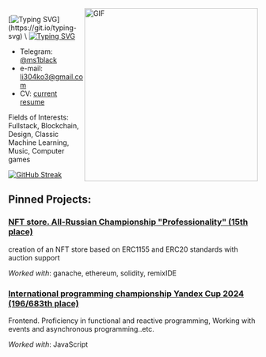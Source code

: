 <img align="right" alt="GIF" width="350" src="https://media2.giphy.com/media/v1.Y2lkPTc5MGI3NjExNWI0djh4c3lzeDZtcm1oM204eng1NzhxZzljbDczc3RmajkxcWNjMyZlcD12MV9pbnRlcm5hbF9naWZfYnlfaWQmY3Q9Zw/ovWn8N8TVg8hi/giphy.gif" />

[![Typing SVG](https://readme-typing-svg.demolab.com?font=Inter&weight=600&size=30&duration=3500&pause=2000&color=0B2631&repeat=false&width=435&lines=Hi%2C+i'm+Ms1black!)](https://git.io/typing-svg) \
[![Typing SVG](https://readme-typing-svg.demolab.com?font=Inter&weight=600&duration=3500&pause=10000&color=0B2631&repeat=false&width=435&lines=engineer+student+at+BMSTU)](https://git.io/typing-svg)





* Telegram: [@ms1black](https://t.me/ms1black)
* e-mail: li304ko3@gmail.com
* CV: [current resume](#)
  

Fields of Interests: Fullstack, Blockchain, Design, Classic Machine Learning, Music, Computer games


[![GitHub Streak](https://github-readme-streak-stats.herokuapp.com/?user=ms1black)](https://git.io/streak-stats)

## Pinned Projects: 

### [NFT store. All-Russian Championship "Professionality" (15th place)]()
creation of an NFT store based on ERC1155 and ERC20 standards with auction support

*Worked with*: ganache, ethereum, solidity, remixIDE

### [International programming championship Yandex Cup 2024 (196/683th place)]()
Frontend. Proficiency in functional and reactive programming, Working with events and asynchronous programming..etc.

*Worked with*: JavaScript

